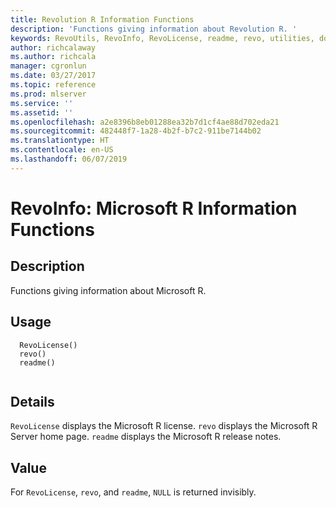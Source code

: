 ```yaml
---
title: Revolution R Information Functions
description: 'Functions giving information about Revolution R. '
keywords: RevoUtils, RevoInfo, RevoLicense, readme, revo, utilities, documentation
author: richcalaway
ms.author: richcala
manager: cgronlun
ms.date: 03/27/2017
ms.topic: reference
ms.prod: mlserver
ms.service: ''
ms.assetid: ''
ms.openlocfilehash: a2e8396b8eb01288ea32b7d1cf4ae88d702eda21
ms.sourcegitcommit: 482448f7-1a28-4b2f-b7c2-911be7144b02
ms.translationtype: HT
ms.contentlocale: en-US
ms.lasthandoff: 06/07/2019
---
```

 # <a name="revoinfo-microsoft-r-information-functions"></a>RevoInfo: Microsoft R Information Functions 
 ## <a name="description"></a>Description
 Functions giving information about Microsoft R.
 
 
 ## <a name="usage"></a>Usage

```   
  RevoLicense()
  revo()
  readme()
 
```
 
 
 
 ## <a name="details"></a>Details
 
`RevoLicense` displays the Microsoft R license. `revo` displays the Microsoft R Server home page. `readme` displays the Microsoft R release notes.
 
 
 ## <a name="value"></a>Value
 
For `RevoLicense`, `revo`, and `readme`, `NULL` is returned invisibly.
 
 
 
 
 
